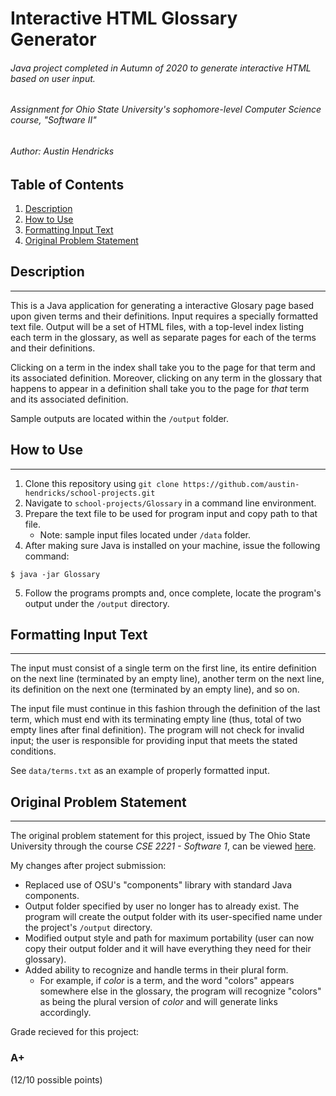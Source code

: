 # Interactive HTML Glossary Generator
###### Java project completed in Autumn of 2020 to generate interactive HTML based on user input.
###### Assignment for Ohio State University's sophomore-level Computer Science course, "Software II"
###### Author: Austin Hendricks

## Table of Contents
1. [Description](#description)
2. [How to Use](#how-to-use)
3. [Formatting Input Text](#formatting-input-text)
4. [Original Problem Statement](#original-problem-statement)


## Description
***
This is a Java application for generating a interactive Glosary page based upon given terms and their definitions. Input requires a specially formatted text file. Output 
will be a set of HTML files, with a top-level index listing each term in the glossary, as well as separate pages for each of the terms and their definitions. 

Clicking on a term in the index shall take you to the page 
for that term and its associated definition. Moreover, clicking on any term in the glossary that happens to appear in a definition shall take you to the page for _that_ term 
and its associated definition.

Sample outputs are located within the `/output` folder.


## How to Use
***
1. Clone this repository using `git clone https://github.com/austin-hendricks/school-projects.git`
2. Navigate to `school-projects/Glossary` in a command line environment.
3. Prepare the text file to be used for program input and copy path to that file.
    * Note: sample input files located under `/data` folder.
4. After making sure Java is installed on your machine, issue the following command:
```
$ java -jar Glossary
```
5. Follow the programs prompts and, once complete, locate the program's output under the `/output` directory.



## Formatting Input Text
***
The input must consist of a single term on the first line, its entire definition on the next line (terminated by an empty line), another term on the next line, its definition on the next one (terminated by an empty line), and so on. 

The input file must continue in this fashion through the definition of the last term, which must end with its terminating empty line (thus, total of two empty lines after final definition). The program will not check for invalid input; the user is responsible for providing input that meets the stated conditions.

See `data/terms.txt` as an example of properly formatted input.


## Original Problem Statement
***
The original problem statement for this project, issued by The Ohio State University through the course *CSE 2221 - Software 1*, can be viewed 
[here](http://web.cse.ohio-state.edu/software/2221/web-sw1/assignments/projects/glossary/glossary.html).

My changes after project submission:
* Replaced use of OSU's "components" library with standard Java components.
* Output folder specified by user no longer has to already exist. The program will create the output folder with its user-specified name under the project's `/output` directory.
* Modified output style and path for maximum portability (user can now copy their output folder and it will have everything they need for their glossary).
* Added ability to recognize and handle terms in their plural form.
     * For example, if *color* is a term, and the word "colors" appears somewhere else in the glossary, the program will recognize "colors" as being the plural version of *color* and will generate links accordingly.

Grade recieved for this project: 
### A+ 
(12/10 possible points)
